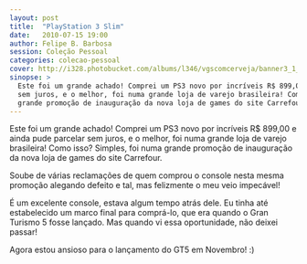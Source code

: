 ```yaml
---
layout: post
title:  "PlayStation 3 Slim"
date:   2010-07-15 19:00
author: Felipe B. Barbosa
session: Coleção Pessoal
categories: colecao-pessoal
cover: http://i328.photobucket.com/albums/l346/vgscomcerveja/banner3_1_zpsplzx2idj.jpg
sinopse: >
  Este foi um grande achado! Comprei um PS3 novo por incríveis R$ 899,00 e ainda pude parcelar
  sem juros, e o melhor, foi numa grande loja de varejo brasileira! Como isso? Simples, foi numa
  grande promoção de inauguração da nova loja de games do site Carrefour.
---
```

Este foi um grande achado! Comprei um PS3 novo por incríveis R$ 899,00 e ainda pude parcelar
sem juros, e o melhor, foi numa grande loja de varejo brasileira! Como isso? Simples, foi numa
grande promoção de inauguração da nova loja de games do site Carrefour.

Soube de várias reclamações de quem comprou o console nesta mesma promoção alegando defeito e tal,
mas felizmente o meu veio impecável!

É um excelente console, estava algum tempo atrás dele. Eu tinha até estabelecido um marco final
para comprá-lo, que era quando o Gran Turismo 5 fosse lançado. Mas quando vi essa oportunidade,
não deixei passar!

Agora estou ansioso para o lançamento do GT5 em Novembro! :)
